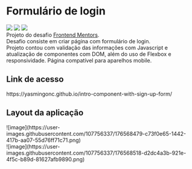 # Formulário de login
<div>
 <img src="https://img.shields.io/badge/HTML-239120?style=for-the-badge&logo=html5&logoColor=white" target="_blank">
 <img src="https://img.shields.io/badge/CSS-239120?&style=for-the-badge&logo=css3&logoColor=white" target="_blank">
 <img src="https://img.shields.io/badge/JavaScript-F7DF1E?style=for-the-badge&logo=javascript&logoColor=black" target="_blank">
 </div>
 Projeto do desafio <a href="https://www.frontendmentor.io/home">Frontend Mentors</a>. 
 <br>
 Desafio consiste em criar página com formulário de login. 
 <br>
 Projeto contou com validação das informações com Javascript e atualização de componentes com DOM, além do uso de Flexbox e responsividade.
 Página compatível para aparelhos mobile.
 
<h2>Link de acesso</h2>
https://yasmingonc.github.io/intro-component-with-sign-up-form/

<h2>Layout da aplicação</h2>
![image](https://user-images.githubusercontent.com/107756337/176568479-c73f0e65-1442-417b-aa07-55d76ff71c71.png)
<br>
![image](https://user-images.githubusercontent.com/107756337/176568518-d2dc4a3b-921e-4f5c-b89d-81627afb9890.png)


